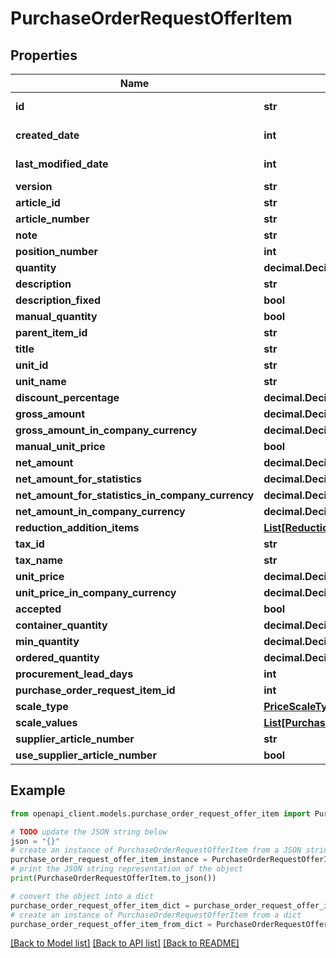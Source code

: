 # PurchaseOrderRequestOfferItem


## Properties

Name | Type | Description | Notes
------------ | ------------- | ------------- | -------------
**id** | **str** |  | [optional] [readonly] 
**created_date** | **int** |  | [optional] [readonly] 
**last_modified_date** | **int** |  | [optional] [readonly] 
**version** | **str** |  | [optional] 
**article_id** | **str** |  | [optional] 
**article_number** | **str** |  | [optional] 
**note** | **str** |  | [optional] 
**position_number** | **int** |  | [optional] 
**quantity** | **decimal.Decimal** |  | [optional] 
**description** | **str** |  | [optional] 
**description_fixed** | **bool** |  | [optional] 
**manual_quantity** | **bool** |  | [optional] 
**parent_item_id** | **str** |  | [optional] 
**title** | **str** |  | [optional] 
**unit_id** | **str** |  | [optional] 
**unit_name** | **str** |  | [optional] 
**discount_percentage** | **decimal.Decimal** |  | [optional] 
**gross_amount** | **decimal.Decimal** |  | [optional] 
**gross_amount_in_company_currency** | **decimal.Decimal** |  | [optional] 
**manual_unit_price** | **bool** |  | [optional] 
**net_amount** | **decimal.Decimal** |  | [optional] 
**net_amount_for_statistics** | **decimal.Decimal** |  | [optional] 
**net_amount_for_statistics_in_company_currency** | **decimal.Decimal** |  | [optional] 
**net_amount_in_company_currency** | **decimal.Decimal** |  | [optional] 
**reduction_addition_items** | [**List[ReductionAdditionItem]**](ReductionAdditionItem.md) |  | [optional] 
**tax_id** | **str** |  | [optional] 
**tax_name** | **str** |  | [optional] 
**unit_price** | **decimal.Decimal** |  | [optional] 
**unit_price_in_company_currency** | **decimal.Decimal** |  | [optional] 
**accepted** | **bool** |  | [optional] 
**container_quantity** | **decimal.Decimal** |  | [optional] 
**min_quantity** | **decimal.Decimal** |  | [optional] 
**ordered_quantity** | **decimal.Decimal** |  | [optional] 
**procurement_lead_days** | **int** |  | [optional] 
**purchase_order_request_item_id** | **int** |  | [optional] 
**scale_type** | [**PriceScaleType**](PriceScaleType.md) |  | [optional] 
**scale_values** | [**List[PurchaseOrderRequestOfferItemScaleValue]**](PurchaseOrderRequestOfferItemScaleValue.md) |  | [optional] 
**supplier_article_number** | **str** |  | [optional] 
**use_supplier_article_number** | **bool** |  | [optional] 

## Example

```python
from openapi_client.models.purchase_order_request_offer_item import PurchaseOrderRequestOfferItem

# TODO update the JSON string below
json = "{}"
# create an instance of PurchaseOrderRequestOfferItem from a JSON string
purchase_order_request_offer_item_instance = PurchaseOrderRequestOfferItem.from_json(json)
# print the JSON string representation of the object
print(PurchaseOrderRequestOfferItem.to_json())

# convert the object into a dict
purchase_order_request_offer_item_dict = purchase_order_request_offer_item_instance.to_dict()
# create an instance of PurchaseOrderRequestOfferItem from a dict
purchase_order_request_offer_item_from_dict = PurchaseOrderRequestOfferItem.from_dict(purchase_order_request_offer_item_dict)
```
[[Back to Model list]](../README.md#documentation-for-models) [[Back to API list]](../README.md#documentation-for-api-endpoints) [[Back to README]](../README.md)



